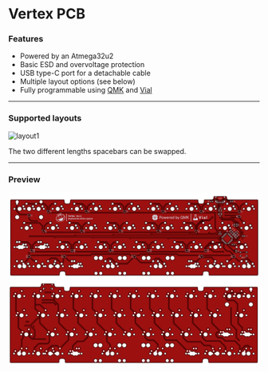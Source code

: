 # Vertex PCB

### Features

- Powered by an Atmega32u2
- Basic ESD and overvoltage protection
- USB type-C port for a detachable cable
- Multiple layout options (see below)
- Fully programmable using [QMK](https://qmk.fm) and [Vial](https://get.vial.today)

---

### Supported layouts

<img src="https://i.imgur.com/1cLPFWv.png" alt="layout1"/>

The two different lengths spacebars can be swapped.

---

### Preview

<img src="pcb_back.png" alt="pcb_back" width="800"/>
<img src="pcb_front.png" alt="pcb_front" width="800"/>
